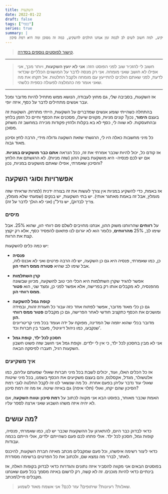 ```yaml
---
title: השקעות
date: 2022-01-22
draft: false
tags: ["כסף"]
series: true
summary: |
  אז ניגש לעניין- השקעות. מה זה אומר להשקיע, למה חשוב לשים לב לכמה זמן אנחנו הולכים להשקיע, כמה זה מסוכן ומה היא רמת סיכון?
---
```


> [קישור לפוסטים נוספים בסדרה](https://bscstudent.netlify.app/tag/%D7%9B%D7%A1%D7%A3/).

---

> חשוב לי להזכיר שוב לפני הפוסט הזה: **אני לא יועץ השקעות**, ויותר מכך, אני אפילו לא חושב שאני מומחה. אני רק מנסה לדבר על המושגים הכלליים שכדאי לדעת, לפני שאתם הולכים להתייעץ עם מומחה ולקבל החלטות.
> אל תקחו את מה שאני אומר פה כהמלצה לפעולה כספית כלשהי.

---

אז _השקעות_, בסביבה שלי, גם מחוץ לעבודה, הנושא ממש מתחיל להיות מדובר ומכל עבר אנשים מתחילים לדבר על כסף, איזה יופי.

בהתחלה כשהייתי שומע אנשים שמדברים על השקעות, הייתי מתרחק. השקעות זה בעצם **הימור**, נכון? קונים מניות, מקווים שיעלו, מסכנים את הכסף וחיים כל הזמן בלחץ ובהתעסקות. לא שווה לי, כסף לא בא בקלות ולהזין פקודות מכירה במחשב זה משחק מסוכן.

כל מיני מחשבות כאלה היו לי, הרגשתי שזאת השקעה גדולה מידי, הרבה לחץ וסיכון מאוד גבוה.

אז קודם כל, יכול להיות שכבר אמרתי את זה, ככל הנראה **אתם כבר מושקעים במניות**. אם יש לכם פנסיה- היא מושקעת בשוק ההון (שזה מניות). לא הרגשתם את הלחץ והסיכון שאמרתי, אפילו שאתם מושקעים במניות, נכון?

## אפשרויות וסוגי השקעה

אז באמת, כדי להשקיע במניות אין צורך לעשות את זה בצורה ידנית (למרות שראיתי שזה מומלץ, אבל זה באמת מאתגר אותי). יש בתי השקעות, יש בנקים (שמעתי שלא מומלץ, צריך לבדוק), יש נדל"ן (אני לא הולך לדבר על זה).

### מיסים

על **רווחים** שהרווחנו משוק ההון, אנחנו מחויבים לשלם _מס רווחי הון_, שהוא 25%. אבל שימו לב, 25% **מהרווחים**, כלומר הוא לא יגרום לנו פתאום להפסיד כסף, אלא רק יקצץ קצת את הרווח.

יש כמה כלים להשקעות:

- **פנסיה**  
  כן, כמו שאמרתי, פנסיה היא גם כן השקעה, יש לה הרבה פרטים ואני לא אכנס לזה, אבל שימו לב שהיא **פטורה ממס רווחי הון**.

- **קרן השתלמות**  
  אפשר להגיד שקרן השתלמות היא הכלי הכי טוב להשקעה, מכיוון שבשונה מהפנסיה, לא מקבלים אותו רק בפרישה, אלא אפשר לפני כן, ומצד שני, הוא **פטור ממס רווחי הון**.

- **קופת גמל להשקעה**  
  גם כן כלי מאוד מדובר, אפשר לפתוח אחד כזה עבור כל תעודת זהות, ובמידה ומושכים את הכסף כתקציב חודשי לאחר הפרישה, גם כן מקבלים **פטור ממס רווחי הון**.  
  מדובר בכלי שהוא יוזמה של המדינה, מפוקח על ידה ועומד בכל מיני קריטריונים שנקבעו, כמו ניהול דיגיטלי, מעבר בין חברות וכד'.

- **חסכון לכל ילד**, **קופת גמל**  
  אני לא מבין בחסכון לכל ילד, כי אין לי ילדים. וקופת גמל אני חושב שזה פשוט חשבון השקעות רגיל, תעברו לפיסקה הבאה.

### איך משקיעים

אז כל הכלים האלו, ועוד, יכולים לשבת בכל מיני חברות שאולי שמעתם עליהם, כמו אלטשולר, מגדל, אקסלנס, והם בעצם משקיעים את הכסף בשמנו, בכל מיני שיטות שאולי עוד נדבר עליהן בפעם אחרת. כל מה שנשאר לנו זה לקבל החלטה לגבי רמת הסיכון שהם יקחו, ואולי (תלוי איפה) גם באיזה שיטה. אז מה זה רמת סיכון?

האמת שכבר מאוחר, בפוסט הבא אני מקווה לכתוב על **רמת סיכון** ו**טווח השקעה**, אם לא יהיה איזה משהו השבוע שאני ארצה לספר עליו.

## מה עושים?

כדאי לבדוק כבר היום, להתארגן על ההשקעות שכבר יש לנו, כמו שאמרתי, פנסיה, קופות גמל, חסכון לכל ילד. אולי פתחו לכם פעם כשהייתם ילדים, אולי הייתם בכמה עבודות.

כדאי ליצור רשימה איפשהו, וכל פעם שמקבלים מכתב מאיזה חברת השקעות, להיכנס לאתר, לברר מה נמצא שם, ולכתוב את כל הפרטים ברשימה מסודרת.

בפוסטים הבאים אני מקווה להסביר איזה נתונים והגדרות כדאי לבדוק בקופות האלה, אז בינתיים כדאי להיות מוכנים. זה לא קשה, רק לרשום באיזה מסמך בכל פעם שאנחנו מקבלים מייל\מכתב.

> שאלות? רעיונות? שיתופים? עזר לכם? אני אשמח מאוד לשמוע.

